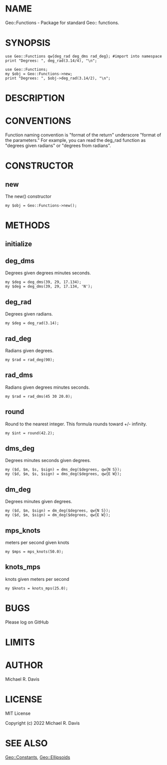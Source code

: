# NAME

Geo::Functions - Package for standard Geo:: functions.

# SYNOPSIS

    use Geo::Functions qw{deg_rad deg_dms rad_deg}; #import into namespace
    print "Degrees: ", deg_rad(3.14/4), "\n";

    use Geo::Functions;
    my $obj = Geo::Functions->new;
    print "Degrees: ", $obj->deg_rad(3.14/2), "\n";

# DESCRIPTION

# CONVENTIONS

Function naming convention is "format of the return" underscore "format of the parameters."  For example, you can read the deg\_rad function as "degrees given radians" or "degrees from radians".

# CONSTRUCTOR

## new

The new() constructor

    my $obj = Geo::Functions->new();

# METHODS

## initialize

## deg\_dms

Degrees given degrees minutes seconds.

    my $deg = deg_dms(39, 29, 17.134);
    my $deg = deg_dms(39, 29, 17.134, 'N');

## deg\_rad

Degrees given radians.

    my $deg = deg_rad(3.14);

## rad\_deg

Radians given degrees.

    my $rad = rad_deg(90);

## rad\_dms

Radians given degrees minutes seconds.

    my $rad = rad_dms(45 30 20.0);

## round

Round to the nearest integer. This formula rounds toward +/- infinity.

    my $int = round(42.2);

## dms\_deg

Degrees minutes seconds given degrees.

    my ($d, $m, $s, $sign) = dms_deg($degrees, qw{N S});
    my ($d, $m, $s, $sign) = dms_deg($degrees, qw{E W});

## dm\_deg

Degrees minutes given degrees.

    my ($d, $m, $sign) = dm_deg($degrees, qw{N S});
    my ($d, $m, $sign) = dm_deg($degrees, qw{E W});

## mps\_knots

meters per second given knots

    my $mps = mps_knots(50.0);

## knots\_mps

knots given meters per second

    my $knots = knots_mps(25.0);

# BUGS

Please log on GitHub

# LIMITS

# AUTHOR

Michael R. Davis

# LICENSE

MIT License

Copyright (c) 2022 Michael R. Davis

# SEE ALSO

[Geo::Constants](https://metacpan.org/pod/Geo::Constants), [Geo::Ellipsoids](https://metacpan.org/pod/Geo::Ellipsoids)
